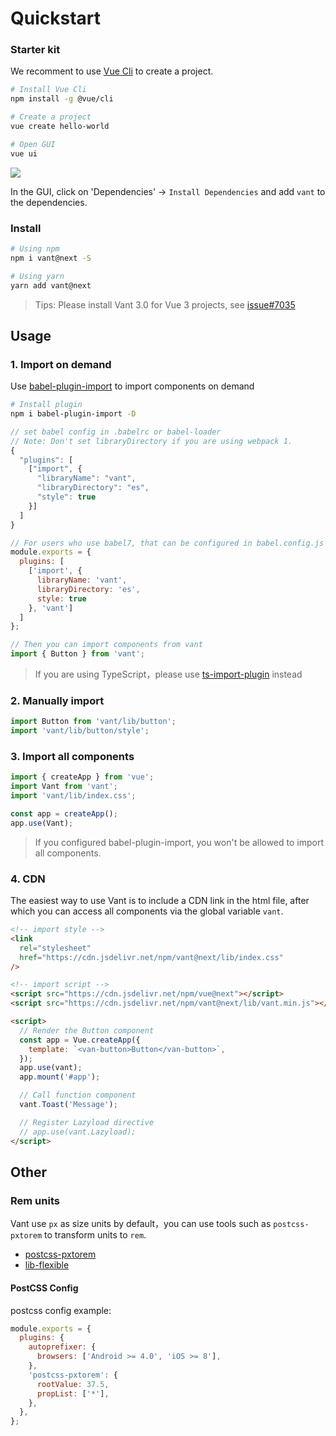 # Quickstart

### Starter kit

We recomment to use [Vue Cli](https://cli.vuejs.org/zh/) to create a project.

```bash
# Install Vue Cli
npm install -g @vue/cli

# Create a project
vue create hello-world

# Open GUI
vue ui
```

![](https://img.yzcdn.cn/vant/vue-cli-demo-201809030812.png)

In the GUI, click on 'Dependencies' -> `Install Dependencies` and add `vant` to the dependencies.

### Install

```bash
# Using npm
npm i vant@next -S

# Using yarn
yarn add vant@next
```

> Tips: Please install Vant 3.0 for Vue 3 projects, see [issue#7035](https://github.com/youzan/vant/issues/7035)

## Usage

### 1. Import on demand

Use [babel-plugin-import](https://github.com/ant-design/babel-plugin-import) to import components on demand

```bash
# Install plugin
npm i babel-plugin-import -D
```

```js
// set babel config in .babelrc or babel-loader
// Note: Don't set libraryDirectory if you are using webpack 1.
{
  "plugins": [
    ["import", {
      "libraryName": "vant",
      "libraryDirectory": "es",
      "style": true
    }]
  ]
}

// For users who use babel7, that can be configured in babel.config.js
module.exports = {
  plugins: [
    ['import', {
      libraryName: 'vant',
      libraryDirectory: 'es',
      style: true
    }, 'vant']
  ]
};
```

```js
// Then you can import components from vant
import { Button } from 'vant';
```

> If you are using TypeScript，please use [ts-import-plugin](https://github.com/Brooooooklyn/ts-import-plugin) instead

### 2. Manually import

```js
import Button from 'vant/lib/button';
import 'vant/lib/button/style';
```

### 3. Import all components

```js
import { createApp } from 'vue';
import Vant from 'vant';
import 'vant/lib/index.css';

const app = createApp();
app.use(Vant);
```

> If you configured babel-plugin-import, you won't be allowed to import all components.

### 4. CDN

The easiest way to use Vant is to include a CDN link in the html file, after which you can access all components via the global variable `vant`.

```html
<!-- import style -->
<link
  rel="stylesheet"
  href="https://cdn.jsdelivr.net/npm/vant@next/lib/index.css"
/>

<!-- import script -->
<script src="https://cdn.jsdelivr.net/npm/vue@next"></script>
<script src="https://cdn.jsdelivr.net/npm/vant@next/lib/vant.min.js"></script>

<script>
  // Render the Button component
  const app = Vue.createApp({
    template: `<van-button>Button</van-button>`,
  });
  app.use(vant);
  app.mount('#app');

  // Call function component
  vant.Toast('Message');

  // Register Lazyload directive
  // app.use(vant.Lazyload);
</script>
```

## Other

### Rem units

Vant use `px` as size units by default，you can use tools such as `postcss-pxtorem` to transform units to `rem`.

- [postcss-pxtorem](https://github.com/cuth/postcss-pxtorem)
- [lib-flexible](https://github.com/amfe/lib-flexible)

#### PostCSS Config

postcss config example:

```js
module.exports = {
  plugins: {
    autoprefixer: {
      browsers: ['Android >= 4.0', 'iOS >= 8'],
    },
    'postcss-pxtorem': {
      rootValue: 37.5,
      propList: ['*'],
    },
  },
};
```
